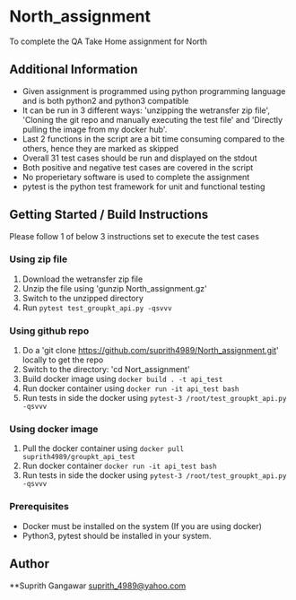 # North_assignment
To complete the QA Take Home assignment for North

## Additional Information
* Given assignment is programmed using python programming language and is both python2 and python3 compatible
* It can be run in 3 different ways: 'unzipping the wetransfer zip file', 
'Cloning the git repo and manually executing the test file' and 'Directly pulling the image from my docker hub'.
* Last 2 functions in the script are a bit time consuming compared to the others, hence they are marked as skipped
* Overall 31 test cases should be run and displayed on the stdout
* Both positive and negative test cases are covered in the script
* No properietary software is used to complete the assignment
* pytest is the python test framework for unit and functional testing

## Getting Started / Build Instructions
Please follow 1 of below 3 instructions set to execute the test cases

### Using zip file
1. Download the wetransfer zip file 
2. Unzip the file using 'gunzip North_assignment.gz'
3. Switch to the unzipped directory
4. Run `pytest test_groupkt_api.py -qsvvv`

### Using github repo
1. Do a 'git clone https://github.com/suprith4989/North_assignment.git' locally to get the repo
2. Switch to the directory: 'cd Nort_assignment'
3. Build docker image using `docker build . -t api_test`
4. Run docker container using `docker run -it api_test bash`
5. Run tests in side the docker using `pytest-3 /root/test_groupkt_api.py -qsvvv`

### Using docker image
1. Pull the docker container using `docker pull suprith4989/groupkt_api_test`
2. Run docker container `docker run -it api_test bash` 
3. Run tests in side the docker using `pytest-3 /root/test_groupkt_api.py -qsvvv`

### Prerequisites
- Docker must be installed on the system (If you are using docker)
- Python3, pytest should be installed in your system.

## Author
**Suprith Gangawar <suprith_4989@yahoo.com>

